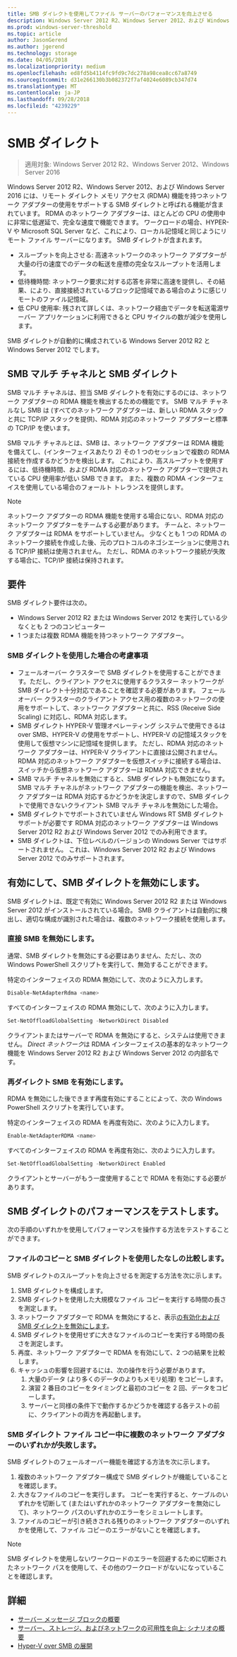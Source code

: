 ```yaml
---
title: SMB ダイレクトを使用してファイル サーバーのパフォーマンスを向上させる
description: Windows Server 2012 R2、Windows Server 2012、および Windows Server 2016 での SMB ダイレクト機能について説明します。
ms.prod: windows-server-threshold
ms.topic: article
author: JasonGerend
ms.author: jgerend
ms.technology: storage
ms.date: 04/05/2018
ms.localizationpriority: medium
ms.openlocfilehash: ed8fd5b4114fc9fd9c7dc278a98cea8cc67a8749
ms.sourcegitcommit: d31e266130b3b082372f7af4024e6089cb347d74
ms.translationtype: MT
ms.contentlocale: ja-JP
ms.lasthandoff: 09/28/2018
ms.locfileid: "4239229"
---
```

# SMB ダイレクト

>適用対象: Windows Server 2012 R2、Windows Server 2012、Windows Server 2016

Windows Server 2012 R2、Windows Server 2012、および Windows Server 2016 には、リモート ダイレクト メモリ アクセス (RDMA) 機能を持つネットワーク アダプターの使用をサポートする SMB ダイレクトと呼ばれる機能が含まれています。 RDMA のネットワーク アダプターは、ほとんどの CPU の使用中に非常に低遅延で、完全な速度で機能できます。 ワークロードの場合、HYPER-V や Microsoft SQL Server など、これにより、ローカル記憶域と同じようにリモート ファイル サーバーになります。 SMB ダイレクトが含まれます。

- スループットを向上させる: 高速ネットワークのネットワーク アダプターが大量の行の速度でのデータの転送を座標の完全なスループットを活用します。
- 低待機時間: ネットワーク要求に対する応答を非常に高速を提供し、その結果、により、直接接続されているブロック記憶域である場合のように感じリモートのファイル記憶域。
- 低 CPU 使用率: 残されて詳しくは、ネットワーク経由でデータを転送電源サーバー アプリケーションに利用できると CPU サイクルの数が減少を使用します。

SMB ダイレクトが自動的に構成されている Windows Server 2012 R2 と Windows Server 2012 でします。

## SMB マルチ チャネルと SMB ダイレクト

SMB マルチ チャネルは、担当 SMB ダイレクトを有効にするのには、ネットワーク アダプターの RDMA 機能を検出するための機能です。 SMB マルチ チャネルなし SMB は (すべてのネットワーク アダプターは、新しい RDMA スタックと共に TCP/IP スタックを提供)、RDMA 対応のネットワーク アダプターと標準の TCP/IP を使います。

SMB マルチ チャネルとは、SMB は、ネットワーク アダプターは RDMA 機能を備えてし、(インターフェイスあたり 2) その 1 つのセッションで複数の RDMA 接続を作成するかどうかを検出します。 これにより、高スループットを使用するには、低待機時間、および RDMA 対応のネットワーク アダプターで提供されている CPU 使用率が低い SMB できます。 また、複数の RDMA インターフェイスを使用している場合のフォールト トレランスを提供します。

>[!NOTE]
>ネットワーク アダプターの RDMA 機能を使用する場合にない、RDMA 対応のネットワーク アダプターをチームする必要があります。 チームと、ネットワーク アダプターは RDMA をサポートしていません。
>少なくとも 1 つの RDMA のネットワーク接続を作成した後、元のプロトコルのネゴシエーションに使用される TCP/IP 接続は使用されません。 ただし、RDMA のネットワーク接続が失敗する場合に、TCP/IP 接続は保持されます。

## 要件

SMB ダイレクト要件は次の。

- Windows Server 2012 R2 または Windows Server 2012 を実行している少なくとも 2 つのコンピューター
- 1 つまたは複数 RDMA 機能を持つネットワーク アダプター。

### SMB ダイレクトを使用した場合の考慮事項

- フェールオーバー クラスターで SMB ダイレクトを使用することができます。ただし、クライアント アクセスに使用するクラスター ネットワークが SMB ダイレクト十分対応であることを確認する必要があります。 フェールオーバー クラスターのクライアント アクセス用の複数のネットワークの使用をサポートして、ネットワーク アダプターと共に、RSS (Receive Side Scaling) に対応し、RDMA 対応します。
- SMB ダイレクト HYPER-V 管理オペレーティング システムで使用できるは over SMB、HYPER-V の使用をサポートし、HYPER-V の記憶域スタックを使用して仮想マシンに記憶域を提供します。 ただし、RDMA 対応のネットワーク アダプターは、HYPER-V クライアントに直接は公開されません。 RDMA 対応のネットワーク アダプターを仮想スイッチに接続する場合は、スイッチから仮想ネットワーク アダプターは RDMA 対応できません。
- SMB マルチ チャネルを無効にすると、SMB ダイレクトも無効になります。 SMB マルチ チャネルがネットワーク アダプターの機能を検出、ネットワーク アダプターは RDMA 対応するかどうかを決定しますので、SMB ダイレクトで使用できないクライアント SMB マルチ チャネルを無効にした場合。
- SMB ダイレクトでサポートされていません Windows RT SMB ダイレクト サポートが必要です RDMA 対応のネットワーク アダプターは Windows Server 2012 R2 および Windows Server 2012 でのみ利用できます。
- SMB ダイレクトは、下位レベルのバージョンの Windows Server ではサポートされません。 これは、Windows Server 2012 R2 および Windows Server 2012 でのみサポートされます。

## 有効にして、SMB ダイレクトを無効にします。

SMB ダイレクトは、既定で有効に Windows Server 2012 R2 または Windows Server 2012 がインストールされている場合。 SMB クライアントは自動的に検出し、適切な構成が識別された場合は、複数のネットワーク接続を使用します。

### 直接 SMB を無効にします。

通常、SMB ダイレクトを無効にする必要はありません、ただし、次の Windows PowerShell スクリプトを実行して、無効することができます。

特定のインターフェイスの RDMA 無効にして、次のように入力します。

```PowerShell
Disable-NetAdapterRdma <name>
```

すべてのインターフェイスの RDMA 無効にして、次のように入力します。

```PowerShell
Set-NetOffloadGlobalSetting -NetworkDirect Disabled
```

クライアントまたはサーバーで RDMA を無効にすると、システムは使用できません。 *Direct ネットワーク*は RDMA インターフェイスの基本的なネットワーク機能を Windows Server 2012 R2 および Windows Server 2012 の内部名です。

### 再ダイレクト SMB を有効にします。

RDMA を無効にした後できます再度有効にすることによって、次の Windows PowerShell スクリプトを実行しています。

特定のインターフェイスの RDMA を再度有効に、次のように入力します。

```PowerShell
Enable-NetAdapterRDMA <name>
```

すべてのインターフェイスの RDMA を再度有効に、次のように入力します。

```PowerShell
Set-NetOffloadGlobalSetting -NetworkDirect Enabled
```

クライアントとサーバーがもう一度使用することで RDMA を有効にする必要があります。

## SMB ダイレクトのパフォーマンスをテストします。

次の手順のいずれかを使用してパフォーマンスを操作する方法をテストすることができます。

### ファイルのコピーと SMB ダイレクトを使用したなしの比較します。

SMB ダイレクトのスループットを向上させるを測定する方法を次に示します。

1. SMB ダイレクトを構成します。
2. SMB ダイレクトを使用した大規模なファイル コピーを実行する時間の長さを測定します。
3. ネットワーク アダプターで RDMA を無効にすると、表示[の有効化および SMB ダイレクトを無効にします](#enabling-and-disabling-smb-direct)。
4. SMB ダイレクトを使用せずに大きなファイルのコピーを実行する時間の長さを測定します。
5. 再度、ネットワーク アダプターで RDMA を有効にして、2 つの結果を比較します。
6. キャッシュの影響を回避するには、次の操作を行う必要があります。
    1. 大量のデータ (より多くのデータのよりもメモリ処理) をコピーします。
    2. 演習 2 番目のコピーをタイミングと最初のコピーを 2 回、データをコピーします。
    3. サーバーと同様の条件下で動作するかどうかを確認する各テストの前に、クライアントの両方を再起動します。

### SMB ダイレクト ファイル コピー中に複数のネットワーク アダプターのいずれかが失敗します。

SMB ダイレクトのフェールオーバー機能を確認する方法を次に示します。

1. 複数のネットワーク アダプター構成で SMB ダイレクトが機能していることを確認します。
2. 大きなファイルのコピーを実行します。 コピーを実行すると、ケーブルのいずれかを切断して (またはいずれかのネットワーク アダプターを無効にして)、ネットワーク パスのいずれかのエラーをシミュレートします。
3. ファイルのコピーが引き続きされる残りのネットワーク アダプターのいずれかを使用して、ファイル コピーのエラーがないことを確認します。

>[!NOTE]
>SMB ダイレクトを使用しないワークロードのエラーを回避するために切断されたネットワーク パスを使用して、その他のワークロードがないになっていることを確認します。

## 詳細

- [サーバー メッセージ ブロックの概要](file-server-smb-overview.md)
- [サーバー、ストレージ、およびネットワークの可用性を向上: シナリオの概要](<https://docs.microsoft.com/previous-versions/windows/it-pro/windows-server-2012-r2-and-2012/hh831437(v%3dws.11)>)
- [Hyper-V over SMB の展開](<https://docs.microsoft.com/previous-versions/windows/it-pro/windows-server-2012-r2-and-2012/jj134187(v%3dws.11)>)
